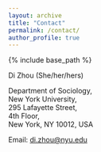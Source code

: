 ```yaml
---
layout: archive
title: "Contact"
permalink: /contact/
author_profile: true
---
```


{% include base_path %}


Di Zhou (She/her/hers)

Department of Sociology,  
New York University,  
295 Lafayette Street,  
4th Floor,  
New York, NY 10012, USA  

Email: <a href="mailto:di.zhou@nyu.edu" target="_blank" rel="noopener noreferrer">di.zhou@nyu.edu</a> 
